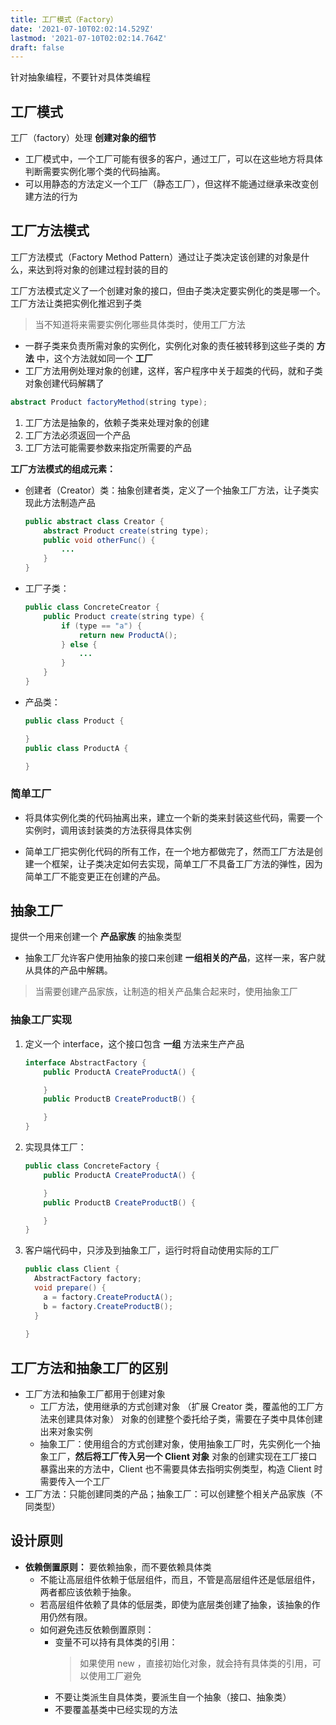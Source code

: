 ```yaml
---
title: 工厂模式（Factory）
date: '2021-07-10T02:02:14.529Z'
lastmod: '2021-07-10T02:02:14.764Z'
draft: false
---
```


针对抽象编程，不要针对具体类编程

## 工厂模式

工厂（factory）处理 **创建对象的细节**

- 工厂模式中，一个工厂可能有很多的客户，通过工厂，可以在这些地方将具体判断需要实例化哪个类的代码抽离。
- 可以用静态的方法定义一个工厂（静态工厂），但这样不能通过继承来改变创建方法的行为

## 工厂方法模式

工厂方法模式（Factory Method Pattern）通过让子类决定该创建的对象是什么，来达到将对象的创建过程封装的目的

工厂方法模式定义了一个创建对象的接口，但由子类决定要实例化的类是哪一个。工厂方法让类把实例化推迟到子类

> 当不知道将来需要实例化哪些具体类时，使用工厂方法

- 一群子类来负责所需对象的实例化，实例化对象的责任被转移到这些子类的 **方法** 中，这个方法就如同一个 **工厂**
- 工厂方法用例处理对象的创建，这样，客户程序中关于超类的代码，就和子类对象创建代码解耦了
  
```java
abstract Product factoryMethod(string type);
```

1. 工厂方法是抽象的，依赖子类来处理对象的创建
2. 工厂方法必须返回一个产品
3. 工厂方法可能需要参数来指定所需要的产品

**工厂方法模式的组成元素：**

- 创建者（Creator）类：抽象创建者类，定义了一个抽象工厂方法，让子类实现此方法制造产品

  ```java
  public abstract class Creator {
      abstract Product create(string type);
      public void otherFunc() {
          ...
      }
  }
  ```

- 工厂子类：

  ```java
  public class ConcreteCreator {
      public Product create(string type) {
          if (type == "a") {
              return new ProductA();
          } else {
              ...
          }
      }
  }
  ```

- 产品类：

  ```java
  public class Product {

  }
  public class ProductA {

  }
  ```

### 简单工厂

- 将具体实例化类的代码抽离出来，建立一个新的类来封装这些代码，需要一个实例时，调用该封装类的方法获得具体实例

- 简单工厂把实例化代码的所有工作，在一个地方都做完了，然而工厂方法是创建一个框架，让子类决定如何去实现，简单工厂不具备工厂方法的弹性，因为简单工厂不能变更正在创建的产品。

## 抽象工厂

提供一个用来创建一个 **产品家族** 的抽象类型

- 抽象工厂允许客户使用抽象的接口来创建 **一组相关的产品**，这样一来，客户就从具体的产品中解耦。

> 当需要创建产品家族，让制造的相关产品集合起来时，使用抽象工厂

### 抽象工厂实现

1. 定义一个 interface，这个接口包含 **一组** 方法来生产产品

   ```java
   interface AbstractFactory {
       public ProductA CreateProductA() {

       }
       public ProductB CreateProductB() {

       }
   }
   ```

2. 实现具体工厂：

   ```java
   public class ConcreteFactory {
       public ProductA CreateProductA() {

       }
       public ProductB CreateProductB() {

       }
   }
   ```
  
3. 客户端代码中，只涉及到抽象工厂，运行时将自动使用实际的工厂

   ```java
   public class Client {
     AbstractFactory factory;
     void prepare() {
       a = factory.CreateProductA();
       b = factory.CreateProductB();
     }
     
   }
   ```

## 工厂方法和抽象工厂的区别  

- 工厂方法和抽象工厂都用于创建对象
  - 工厂方法，使用继承的方式创建对象 （扩展 Creator 类，覆盖他的工厂方法来创建具体对象）
    对象的创建整个委托给子类，需要在子类中具体创建出来对象实例
  - 抽象工厂：使用组合的方式创建对象，使用抽象工厂时，先实例化一个抽象工厂，**然后将工厂传入另一个 Client 对象**
    对象的创建实现在工厂接口暴露出来的方法中，Client 也不需要具体去指明实例类型，构造 Client 时需要传入一个工厂
- 工厂方法：只能创建同类的产品；抽象工厂：可以创建整个相关产品家族（不同类型）

## 设计原则

- **依赖倒置原则：** 要依赖抽象，而不要依赖具体类
  - 不能让高层组件依赖于低层组件，而且，不管是高层组件还是低层组件，两者都应该依赖于抽象。
  - 若高层组件依赖了具体的低层类，即使为底层类创建了抽象，该抽象的作用仍然有限。
  - 如何避免违反依赖倒置原则：
    - 变量不可以持有具体类的引用：
      > 如果使用 new ，直接初始化对象，就会持有具体类的引用，可以使用工厂避免
    - 不要让类派生自具体类，要派生自一个抽象（接口、抽象类）
    - 不要覆盖基类中已经实现的方法
